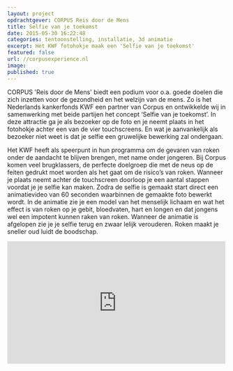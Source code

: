 ```yaml
---
layout: project
opdrachtgever: CORPUS Reis door de Mens
title: Selfie van je toekomst
date: 2015-05-30 16:22:48
categories: tentoonstelling, installatie, 3d animatie
excerpt: Het KWF fotohokje maak een 'Selfie van je toekomst'
featured: false
url: //corpusexperience.nl
image:
published: true
---
```


CORPUS 'Reis door de Mens' biedt een podium voor o.a. goede doelen die zich inzetten voor de gezondheid en het welzijn van de mens. Zo is het Nederlands kankerfonds KWF een partner van Corpus en ontwikkelde wij in samenwerking met beide partijen het concept ‘Selfie van je toekomst’. In deze attractie ga je als bezoeker op de foto en je neemt plaats in het fotohokje achter een van de vier touchscreens. En wat je aanvankelijk als bezoeker niet weet is dat je selfie een gruwelijke bewerking zal ondergaan.

Het KWF heeft als speerpunt in hun programma om de gevaren van roken onder de aandacht te blijven brengen, met name onder jongeren. Bij Corpus komen veel brugklassers, de perfecte doelgroep die met de neus op de feiten gedrukt moet worden als het gaat om de risico’s van roken. Wanneer je plaats neemt achter de touchscreen doorloop je een aantal stappen voordat je je selfie kan maken. Zodra de selfie is gemaakt start direct een animatievideo van 60 seconden waarbinnen de gemaakte foto bewerkt wordt. In de animatie zie je een model van het menselijk lichaam en wat het effect is van roken op je gebit, bloedvaten, hart en longen en dat jongens wel een impotent kunnen raken van roken. Wanneer de animatie is afgelopen zie je je selfie terug en zwaar lelijk verouderen. Roken maakt je sneller oud luidt de boodschap.
<iframe class="vid-scale" src="https://player.vimeo.com/video/147093540" width="500" height="281" frameborder="0" webkitallowfullscreen mozallowfullscreen allowfullscreen></iframe>
